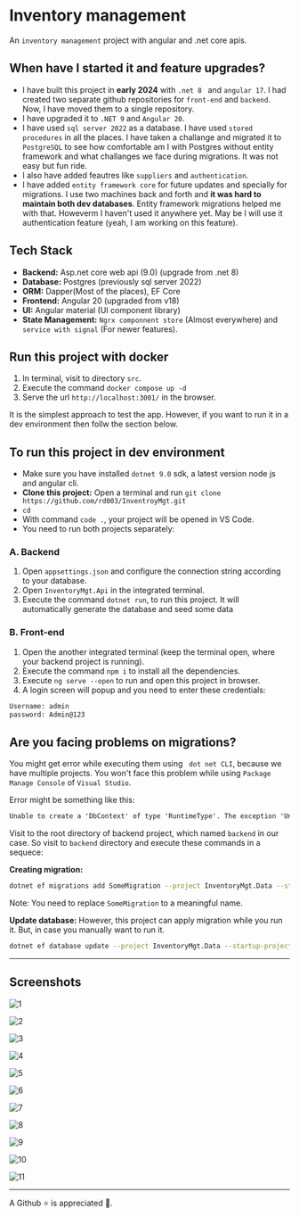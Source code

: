 # Inventory management

An `inventory management` project with angular and .net core apis.

## When have I started it and feature upgrades?

- I have built this project in **early 2024** with `.net 8 ` and `angular 17`. I had created two separate github repositories for `front-end` and `backend`. Now, I have moved them to a single repository.
- I have upgraded it to `.NET 9` and `Angular 20`.
- I have used `sql server 2022` as a database. I have used `stored procedures` in all the places. I have taken a challange and migrated it to `PostgreSQL` to see how comfortable am I with Postgres without entity framework and what challanges we face during migrations. It was not easy but fun ride.
- I also have added feautres like `suppliers` and `authentication`.
- I have added `entity framework core` for future updates and specially for migrations. I use two machines back and forth and **it was hard to maintain both dev databases**. Entity framework migrations helped me with that. Howeverm I haven't used it anywhere yet. May be I will use it authentication feature (yeah, I am working on this feature).

## Tech Stack

- **Backend:** Asp.net core web api (9.0) (upgrade from .net 8)
- **Database:** Postgres (previously sql server 2022)
- **ORM:** Dapper(Most of the places), EF Core
- **Frontend:** Angular 20  (upgraded from v18)
- **UI:** Angular material (UI component library)
- **State Management:** `Ngrx componnent store` (Almost everywhere) and `service with signal` (For newer features).

## Run this project with docker

1. In terminal, visit to directory `src`.
2. Execute the command `docker compose up -d`
3. Serve the url `http://localhost:3001/` in the browser.

It is the simplest approach to test the app. However, if you want to run it in a dev environment then follw the section below.

## To run this project in dev environment

- Make sure you have installed `dotnet 9.0` sdk, a latest version node js and angular cli.
- **Clone this project:** Open a terminal and run `git clone https://github.com/rd003/InventroyMgt.git`
- `cd `
- With command `code .`, your project will be opened in VS Code.
- You need to run both projects separately:

### A. Backend

1. Open `appsettings.json` and configure the connection string according to your database.
2. Open `InventoryMgt.Api` in the integrated terminal.
3. Execute the command `dotnet run`, to run this project. It will automatically generate the database and seed some data

### B. Front-end

1. Open the another integrated terminal (keep the terminal open, where your backend project is running).
2. Execute the command `npm i` to install all the dependencies.
3. Execute `ng serve --open` to run and open this project in browser.
4. A login screen will popup and you need to enter these credentials:

```txt
Username: admin
password: Admin@123
```

## Are you facing problems on migrations?

You might get error while executing them using ` dot net CLI`, because we have multiple projects. You won't face this problem while using `Package Manage Console` of `Visual Studio`.

Error might be something like this:

```txt
Unable to create a 'DbContext' of type 'RuntimeType'. The exception 'Unable to resolve service for type 'Microsoft.EntityFrameworkCore.DbContextOptions`1[InventoryMgt.Data.models.AppDbContext]' while attempting to activate 'InventoryMgt.Data.models.AppDbContext'.' was thrown while attempting to create an instance. For the different patterns supported at design time, see https://go.microsoft.com/fwlink/?linkid=851728
```

Visit to the root directory of backend project, which named `backend` in our case. So visit to `backend` directory and execute these commands in a sequece:

**Creating migration:**

```sh
dotnet ef migrations add SomeMigration --project InventoryMgt.Data --startup-project InventoryMgt.Api
```

Note: You need to replace `SomeMigration` to a meaningful name.

**Update database:** However, this project can apply migration while you run it. But, in case you manually want to run it. 

```sh
dotnet ef database update --project InventoryMgt.Data --startup-project InventoryMgt.Api
```
---

## Screenshots

![1](./screenshots/1.png)

![2](./screenshots/2.png)

![3](./screenshots/3.png)

![4](./screenshots/4.png)

![5](./screenshots/5.png)

![6](./screenshots/6.png)

![7](./screenshots/7.png)

![8](./screenshots/8.png)

![9](./screenshots/9.png)

![10](./screenshots/10.png)

![11](./screenshots/11.png)

--- 

A Github ⭐ is appreciated 🙂.
